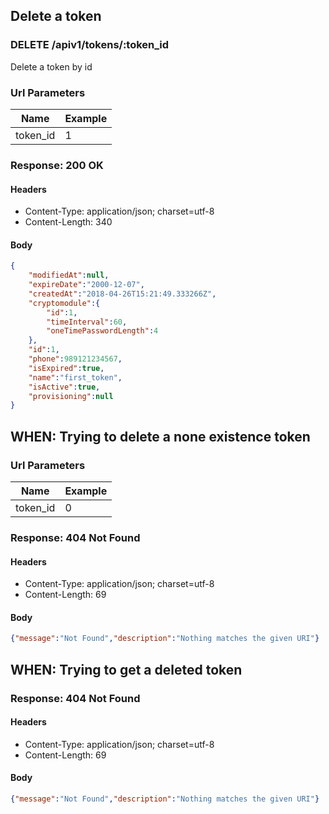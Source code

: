 ## Delete a token

### DELETE /apiv1/tokens/:token_id

Delete a token by id

### Url Parameters

Name | Example
--- | ---
token_id | 1

### Response: 200 OK

#### Headers

* Content-Type: application/json; charset=utf-8
* Content-Length: 340

#### Body

```json
{
    "modifiedAt":null,
    "expireDate":"2000-12-07",
    "createdAt":"2018-04-26T15:21:49.333266Z",
    "cryptomodule":{
        "id":1,
        "timeInterval":60,
        "oneTimePasswordLength":4
    },
    "id":1,
    "phone":989121234567,
    "isExpired":true,
    "name":"first_token",
    "isActive":true,
    "provisioning":null
}
```

## WHEN: Trying to delete a none existence token

### Url Parameters

Name | Example
--- | ---
token_id | 0

### Response: 404 Not Found

#### Headers

* Content-Type: application/json; charset=utf-8
* Content-Length: 69

#### Body

```json
{"message":"Not Found","description":"Nothing matches the given URI"}
```

## WHEN: Trying to get a deleted token

### Response: 404 Not Found

#### Headers

* Content-Type: application/json; charset=utf-8
* Content-Length: 69

#### Body

```json
{"message":"Not Found","description":"Nothing matches the given URI"}
```

